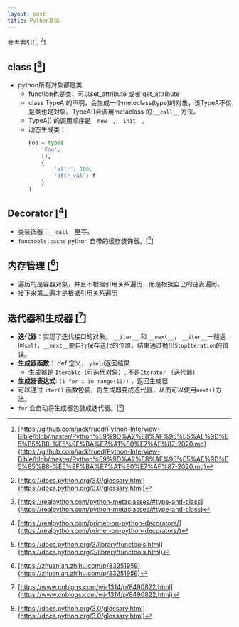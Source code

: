```yaml
---
layout: post
title: Python基础
---
```


参考索引[[^1], [^7]]

## class [[^2]]

  * python所有对象都是类
    * function也是类，可以set_attribute 或者 get_attribute
    * class TypeA 的声明，会生成一个meteclass(type)的对象，该TypeA不仅是类也是对象。TypeA()会调用metaclass 的 `__call__` 方法。
    * TypeA() 的调用顺序是`__new__`, `__init__`。
    * 动态生成类：
      ```python
      Foo = type(
          'Foo',
          (),
          {
              'attr': 100,
              'attr_val': f
          }
      )
      ``` 

## Decorator [[^6]]
  *  类装饰器：`__call__`里写。
  *  `functools.cache` python 自带的缓存装饰器。[[^8]]

## 内存管理 [[^3]]
  * 遍历的是容器对象，并且不根据引用关系遍历，而是根据自己的链表遍历。
  * 接下来第二遍才是根据引用关系遍历

## 迭代器和生成器 [[^4]]
  * **迭代器**：实现了迭代接口的对象。 `__iter__` 和 `__next__`， `__iter__`一般返回`self`，`__next__`要自行保存迭代的位置。结束通过抛出`StopIteration`的错误。
  * **生成器函数**： def 定义， `yield`返回结果 
    * 生成器是 `Iterable`（可迭代对象）, 不是`Iterator`  （迭代器）
  * **生成器表达式**: `(i for i in range(10))` ，返回生成器
  * 可以通过 `iter()` 函数包装，将生成器变成迭代器，从而可以使用`next()`方法。
  * `for` 会自动将生成器包装成迭代器。[[^5]]

[^1]: [https://github.com/jackfrued/Python-Interview-Bible/blob/master/Python%E9%9D%A2%E8%AF%95%E5%AE%9D%E5%85%B8-%E5%9F%BA%E7%A1%80%E7%AF%87-2020.md](https://github.com/jackfrued/Python-Interview-Bible/blob/master/Python%E9%9D%A2%E8%AF%95%E5%AE%9D%E5%85%B8-%E5%9F%BA%E7%A1%80%E7%AF%87-2020.md)

[^2]: [https://realpython.com/python-metaclasses/#type-and-class](https://realpython.com/python-metaclasses/#type-and-class)

[^3]: [https://zhuanlan.zhihu.com/p/83251959](https://zhuanlan.zhihu.com/p/83251959)

[^4]: [https://www.cnblogs.com/wj-1314/p/8490822.html](https://www.cnblogs.com/wj-1314/p/8490822.html)

[^5]: [https://docs.python.org/3.0/glossary.html](https://docs.python.org/3.0/glossary.html)

[^6]: [https://realpython.com/primer-on-python-decorators/](https://realpython.com/primer-on-python-decorators/)

[^7]: [https://docs.python.org/3.0/glossary.html](https://docs.python.org/3.0/glossary.html)

[^8]: [https://docs.python.org/3/library/functools.html](https://docs.python.org/3/library/functools.html)